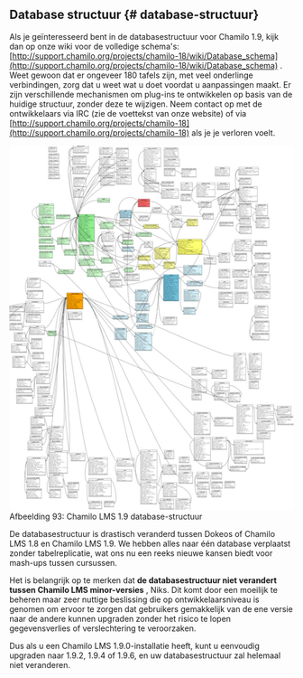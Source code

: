 ## Database structuur {# database-structuur}

Als je geïnteresseerd bent in de databasestructuur voor Chamilo 1.9, kijk dan op onze wiki voor de volledige schema's: [http://support.chamilo.org/projects/chamilo-18/wiki/Database_schema](http://support.chamilo.org/projects/chamilo-18/wiki/Database_schema) . Weet gewoon dat er ongeveer 180 tafels zijn, met veel onderlinge verbindingen, zorg dat u weet wat u doet voordat u aanpassingen maakt. Er zijn verschillende mechanismen om plug-ins te ontwikkelen op basis van de huidige structuur, zonder deze te wijzigen. Neem contact op met de ontwikkelaars via IRC (zie de voettekst van onze website) of via [http://support.chamilo.org/projects/chamilo-18](http://support.chamilo.org/projects/chamilo-18) als je je verloren voelt.

![](../assets/images51.png) Afbeelding 93: Chamilo LMS 1.9 database-structuur

De databasestructuur is drastisch veranderd tussen Dokeos of Chamilo LMS 1.8 en Chamilo LMS 1.9. We hebben alles naar één database verplaatst zonder tabelreplicatie, wat ons nu een reeks nieuwe kansen biedt voor mash-ups tussen cursussen.

Het is belangrijk op te merken dat **de databasestructuur niet verandert tussen Chamilo LMS minor-versies** , Niks. Dit komt door een moeilijk te beheren maar zeer nuttige beslissing die op ontwikkelaarsniveau is genomen om ervoor te zorgen dat gebruikers gemakkelijk van de ene versie naar de andere kunnen upgraden zonder het risico te lopen gegevensverlies of verslechtering te veroorzaken.

Dus als u een Chamilo LMS 1.9.0-installatie heeft, kunt u eenvoudig upgraden naar 1.9.2, 1.9.4 of 1.9.6, en uw databasestructuur zal helemaal niet veranderen.
